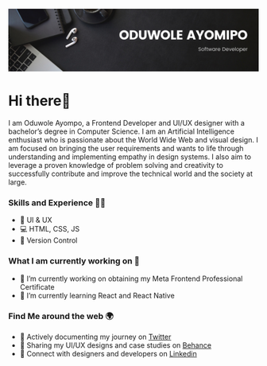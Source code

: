![](https://github.com/oduwole-ayomipo/oduwole-ayomipo/blob/main/Banner.png)

# Hi there👋

I am Oduwole Ayompo, a Frontend Developer and UI/UX designer with a bachelor’s degree in Computer Science. I am an Artificial Intelligence enthusiast who is passionate about the World Wide Web and visual design. I am focused on bringing the user requirements and wants to life through understanding and implementing empathy in design systems. I also aim to leverage a proven knowledge of problem solving and creativity to successfully contribute and improve the technical world and the society at large.

### Skills and Experience 🧑‍🔧
* 📱  UI & UX
* 💻 HTML, CSS, JS
* 👮 Version Control

### What I am currently working on 🤵
- 🔭 I’m currently working on obtaining my Meta Frontend Professional Certificate 
- 🌱 I’m currently learning React and React Native


### Find Me around the web 🌍
- 🎯 Actively documenting my journey on <a href="https://twitter.com/justayooo">Twitter</a>
- 🎯 Sharing my UI/UX designs and case studies on <a href="https://www.behance.net/oduwole-ayomipo">Behance</a>
- 🎯 Connect with designers and developers on <a href="https://www.linkedin.com/in/oduwole-ayomipo/">Linkedin</a> 
